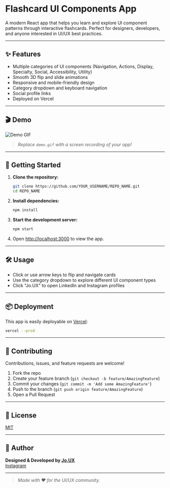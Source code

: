 # Flashcard UI Components App

A modern React app that helps you learn and explore UI component patterns through interactive flashcards. Perfect for designers, developers, and anyone interested in UI/UX best practices.

---

## ✨ Features

- Multiple categories of UI components (Navigation, Actions, Display, Specialty, Social, Accessibility, Utility)
- Smooth 3D flip and slide animations
- Responsive and mobile-friendly design
- Category dropdown and keyboard navigation
- Social profile links
- Deployed on Vercel

---

## 🎬 Demo

![Demo GIF](demo.gif)

> _Replace `demo.gif` with a screen recording of your app!_

---

## 🚀 Getting Started

1. **Clone the repository:**
   ```bash
   git clone https://github.com/YOUR_USERNAME/REPO_NAME.git
   cd REPO_NAME
   ```
2. **Install dependencies:**
   ```bash
   npm install
   ```
3. **Start the development server:**
   ```bash
   npm start
   ```
4. Open [http://localhost:3000](http://localhost:3000) to view the app.

---

## 🛠️ Usage

- Click or use arrow keys to flip and navigate cards
- Use the category dropdown to explore different UI component types
- Click "Jo.UX" to open LinkedIn and Instagram profiles

---

## 📦 Deployment

This app is easily deployable on [Vercel](https://vercel.com/):

```bash
vercel --prod
```

---

## 🤝 Contributing

Contributions, issues, and feature requests are welcome!

1. Fork the repo
2. Create your feature branch (`git checkout -b feature/AmazingFeature`)
3. Commit your changes (`git commit -m 'Add some AmazingFeature'`)
4. Push to the branch (`git push origin feature/AmazingFeature`)
5. Open a Pull Request

---

## 📄 License

[MIT](LICENSE)

---

## 👤 Author

**Designed & Developed by [Jo.UX](https://www.linkedin.com/in/navajyothp/)**  
[Instagram](https://www.instagram.com/jo.ux__/)  

---

> _Made with ❤️ for the UI/UX community._
